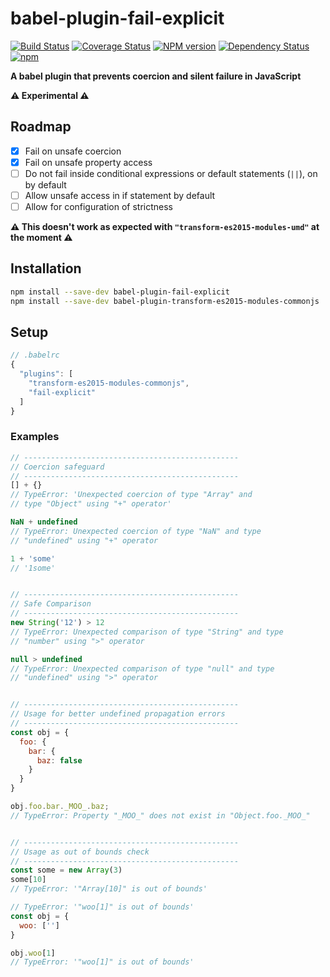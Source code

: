 babel-plugin-fail-explicit
==========================
[![Build Status](https://travis-ci.org/amilajack/babel-plugin-fail-explicit.svg?branch=master&maxAge=2592)](https://travis-ci.org/amilajack/babel-plugin-fail-explicit)
[![Coverage Status](https://coveralls.io/repos/github/amilajack/babel-plugin-fail-explicit/badge.svg?branch=master)](https://coveralls.io/github/amilajack/babel-plugin-fail-explicit?branch=master)
[![NPM version](https://badge.fury.io/js/babel-plugin-fail-explicit.svg?maxAge=2592)](http://badge.fury.io/js/babel-plugin-fail-explicit)
[![Dependency Status](https://img.shields.io/david/amilajack/babel-plugin-fail-explicit.svg?maxAge=2592)](https://david-dm.org/amilajack/babel-plugin-fail-explicit)
[![npm](https://img.shields.io/npm/dm/babel-plugin-fail-explicit.svg?maxAge=2592)](https://npm-stat.com/charts.html?package=babel-plugin-fail-explicit)

**A babel plugin that prevents coercion and silent failure in JavaScript**

**⚠️ Experimental ⚠️**

## Roadmap
- [x] Fail on unsafe coercion
- [x] Fail on unsafe property access
- [ ] Do not fail inside conditional expressions or default statements (`||`), on by default
- [ ] Allow unsafe access in if statement by default
- [ ] Allow for configuration of strictness

**⚠️ This doesn't work as expected with `"transform-es2015-modules-umd"` at the moment ⚠️**

## Installation
```bash
npm install --save-dev babel-plugin-fail-explicit
npm install --save-dev babel-plugin-transform-es2015-modules-commonjs
```

## Setup
```js
// .babelrc
{
  "plugins": [
    "transform-es2015-modules-commonjs",
    "fail-explicit"
  ]
}
```

### Examples
```js
// ------------------------------------------------
// Coercion safeguard
// ------------------------------------------------
[] + {}
// TypeError: 'Unexpected coercion of type "Array" and
// type "Object" using "+" operator'

NaN + undefined
// TypeError: Unexpected coercion of type "NaN" and type
// "undefined" using "+" operator

1 + 'some'
// '1some'


// ------------------------------------------------
// Safe Comparison
// ------------------------------------------------
new String('12') > 12
// TypeError: Unexpected comparison of type "String" and type
// "number" using ">" operator

null > undefined
// TypeError: Unexpected comparison of type "null" and type
// "undefined" using ">" operator


// ------------------------------------------------
// Usage for better undefined propagation errors
// ------------------------------------------------
const obj = {
  foo: {
    bar: {
      baz: false
    }
  }
}

obj.foo.bar._MOO_.baz;
// TypeError: Property "_MOO_" does not exist in "Object.foo._MOO_"


// ------------------------------------------------
// Usage as out of bounds check
// ------------------------------------------------
const some = new Array(3)
some[10]
// TypeError: '"Array[10]" is out of bounds'

// TypeError: '"woo[1]" is out of bounds'
const obj = {
  woo: ['']
}

obj.woo[1]
// TypeError: '"woo[1]" is out of bounds'
```
